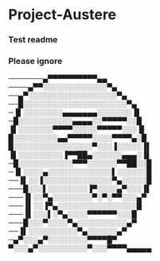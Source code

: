 # Project-Austere

### Test readme
### Please ignore

───────▄▀▀▀▀▀▀▀▀▀▀▄▄  
────▄▀▀░░░░░░░░░░░░░▀▄  
──▄▀░░░░░░░░░░░░░░░░░░▀▄  
──█░░░░░░░░░░░░░░░░░░░░░▀▄  
─▐▌░░░░░░░░▄▄▄▄▄▄▄░░░░░░░▐▌  
─█░░░░░░░░░░░▄▄▄▄░░▀▀▀▀▀░░█  
▐▌░░░░░░░▀▀▀▀░░░░░▀▀▀▀▀░░░▐▌  
█░░░░░░░░░▄▄▀▀▀▀▀░░░░▀▀▀▀▄░█  
█░░░░░░░░░░░░░░░░▀░░░▐░░░░░▐▌  
▐▌░░░░░░░░░▐▀▀██▄░░░░░░▄▄▄░▐▌  
─█░░░░░░░░░░░▀▀▀░░░░░░▀▀██░░█  
─▐▌░░░░▄░░░░░░░░░░░░░▌░░░░░░█  
──▐▌░░▐░░░░░░░░░░░░░░▀▄░░░░░█  
───█░░░▌░░░░░░░░▐▀░░░░▄▀░░░▐▌  
───▐▌░░▀▄░░░░░░░░▀░▀░▀▀░░░▄▀  
───▐▌░░▐▀▄░░░░░░░░░░░░░░░░█  
───▐▌░░░▌░▀▄░░░░▀▀▀▀▀▀░░░█  
───█░░░▀░░░░▀▄░░░░░░░░░░▄▀  
──▐▌░░░░░░░░░░▀▄░░░░░░▄▀  
─▄▀░░░▄▀░░░░░░░░▀▀▀▀█▀    
▀░░░▄▀░░░░░░░░░░▀░░░▀▀▀▀▄▄▄▄▄  
